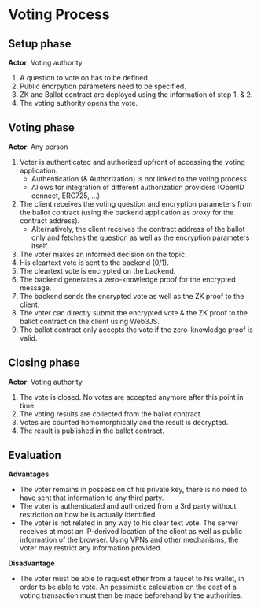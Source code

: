 Voting Process
==============

## Setup phase
**Actor**: Voting authority


1. A question to vote on has to be defined.
2. Public encrpytion parameters need to be specified.
3. ZK and Ballot contract are deployed using the information of step 1. & 2. 
4. The voting authority opens the vote.


## Voting phase 
**Actor**: Any person

1. Voter is authenticated and authorized upfront of accessing the voting application.
    * Authentication (& Authorization) is not linked to the voting process
    * Allows for integration of different authorization providers (OpenID connect, ERC725, ...)
2. The client receives the voting question and encryption parameters from the ballot contract (using the backend application as proxy for the contract address).
    * Alternatively, the client receives the contract address of the ballot only and fetches the question as well as the encryption parameters itself.
3. The voter makes an informed decision on the topic.
4. His cleartext vote is sent to the backend (0/1).
5. The cleartext vote is encrypted on the backend.
6. The backend generates a zero-knowledge proof for the encrypted message.
7. The backend sends the encrypted vote as well as the ZK proof to the client.
8. The voter can directly submit the encrypted vote & the ZK proof to the ballot contract on the client using Web3JS.
9. The ballot contract only accepts the vote if the zero-knowledge proof is valid.

## Closing phase
**Actor**: Voting authority

1. The vote is closed. No votes are accepted anymore after this point in time.
2. The voting results are collected from the ballot contract.
3. Votes are counted homomorphically and the result is decrypted.
4. The result is published in the ballot contract.

## Evaluation

**Advantages**
* The voter remains in possession of his private key, there is no need to have sent that information to any third party.
* The voter is authenticated and authorized from a 3rd party without restriction on how he is actually identified.
* The voter is not related in any way to his clear text vote. The server receives at most an IP-derived location of the client as well as public information of the browser. Using VPNs and other mechanisms, the voter may restrict any information provided.

**Disadvantage**
* The voter must be able to request ether from a faucet to his wallet, in order to be able to vote. An pessimistic calculation on the cost of a voting transaction must then be made beforehand by the authorities.
